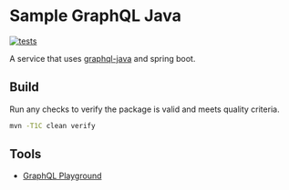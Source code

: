 # Sample GraphQL Java

[![tests](https://github.com/akornatskyy/sample-graphql-java/actions/workflows/tests.yaml/badge.svg)](https://github.com/akornatskyy/sample-graphql-java/actions/workflows/tests.yaml)

A service that uses [graphql-java](https://www.graphql-java.com/) and
spring boot.

## Build

Run any checks to verify the package is valid and meets
quality criteria.

```sh
mvn -T1C clean verify
```

## Tools

- [GraphQL Playground](https://github.com/graphql/graphql-playground)
